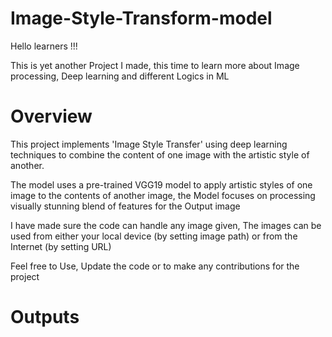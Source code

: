 # Image-Style-Transform-model

Hello learners !!!

This is yet another Project I made, this time to learn more about Image processing, Deep learning and different Logics in ML

# Overview

This project implements 'Image Style Transfer' using deep learning techniques to combine the content of one image with the artistic style of another. 

The model uses a pre-trained VGG19 model to apply artistic styles of one image to the contents of another image, the Model focuses on processing visually stunning blend of features for the Output image 

I have made sure the code can handle any image given, The images can be used from either your local device (by setting image path) or from the Internet (by setting URL)

Feel free to Use, Update the code or to make any contributions for the project

# Outputs

